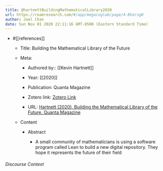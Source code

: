 ```yaml
---
title: @hartnettBuildingMathematicalLibrary2020
url: https://roamresearch.com/#/app/megacoglab/page/4-BVarsgH
author: Joel Chan
date: Sun Nov 01 2020 22:11:16 GMT-0500 (Eastern Standard Time)
---
```


- #[[references]]

    - Title: Building the Mathematical Library of the Future

    - Meta:

        - Authored by:: [[Kevin Hartnett]]

        - Year: [[2020]]

        - Publication: Quanta Magazine

        - Zotero link: [Zotero Link](zotero://select/items/1_HC5PKC2M)

        - URL: [Hartnett (2020). Building the Mathematical Library of the Future. Quanta Magazine](https://www.quantamagazine.org/building-the-mathematical-library-of-the-future-20201001/)

    - Content

        - Abstract

            - A small community of mathematicians is using a software program called Lean to build a new digital repository. They hope it represents the future of their field

###### Discourse Context



